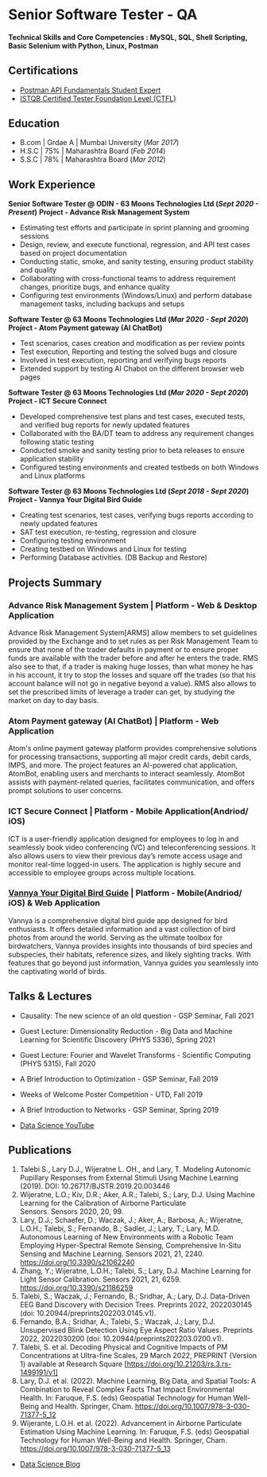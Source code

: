 # Senior Software Tester - QA

#### Technical Skills and Core Competencies : MySQL, SQL, Shell Scripting, Basic Selenium with Python, Linux, Postman

## Certifications
- [Postman API Fundamentals Student Expert](https://shorturl.at/s8UGF)
- [ISTQB Certified Tester Foundation Level (CTFL)](https://shorturl.at/leT5U)

## Education
- B.com | Grdae A | Mumbai University (_Mar 2017_)								       		
- H.S.C | 75%     | Maharashtra Board (_Feb 2014_)	 			        		
- S.S.C | 78%     | Maharashtra Board (_Mar 2012_)

## Work Experience
**Senior Software Tester @ ODIN - 63 Moons Technologies Ltd (_Sept 2020 - Present_)**
**Project - Advance Risk Management System**
- Estimating test efforts and participate in sprint planning and grooming sessions
- Design, review, and execute functional, regression, and API test cases based on project documentation
- Conducting static, smoke, and sanity testing, ensuring product stability and quality
- Collaborating with cross-functional teams to address requirement changes, prioritize bugs, and enhance quality
- Configuring test environments (Windows/Linux) and perform database management tasks, including backups and setups

**Software Tester @ 63 Moons Technologies Ltd (_Mar 2020 - Sept 2020_)**
**Project - Atom Payment gateway (AI ChatBot)**
- Test scenarios, cases creation and modification as per review points
- Test execution, Reporting and testing the solved bugs and closure
- Involved in test execution, reporting and verifying bugs reports
- Extended support by testing AI Chabot on the different browser web pages

**Software Tester @ 63 Moons Technologies Ltd (_Mar 2020 - Sept 2020_)**
**Project - ICT Secure Connect**
- Developed comprehensive test plans and test cases, executed tests, and verified bug reports for
newly updated features
- Collaborated with the BA/DT team to address any requirement changes following static testing
- Conducted smoke and sanity testing prior to beta releases to ensure application stability
- Configured testing environments and created testbeds on both Windows and Linux platforms

**Software Tester @ 63 Moons Technologies Ltd (_Sept 2018 - Sept 2020_)**
**Project - Vannya Your Digital Bird Guide**
- Creating test scenarios, test cases, verifying bugs reports according to newly updated features
- SAT test execution, re-testing, regression and closure
- Configuring testing environment
- Creating testbed on Windows and Linux for testing
- Performing Database activities. (DB Backup and Restore)

## Projects Summary
### Advance Risk Management System | Platform - Web & Desktop Application
Advance Risk Management System[ARMS] allow members to set guidelines provided by the Exchange and to set rules as per Risk Management Team to ensure that none of the trader defaults in payment or to ensure proper funds are available with the trader before and after he enters the trade. RMS also see to that, if a trader is making huge losses, than what money he has in his account, it try to stop the losses and square off the trades (so that his account balance will not go in negative beyond a value). RMS also allows to set the prescribed limits of leverage a trader can get, by studying the market on day to day basis.

### Atom Payment gateway (AI ChatBot) | Platform - Web Application
Atom's online payment gateway platform provides comprehensive solutions for processing transactions, supporting all major credit cards, debit cards, IMPS, and more. The project features an AI-powered chat application, AtomBot, enabling users and merchants to interact seamlessly. AtomBot assists with payment-related queries, facilitates communication, and offers prompt solutions to user concerns.

### ICT Secure Connect | Platform - Mobile Application(Andriod/ iOS)
ICT is a user-friendly application designed for employees to log in and seamlessly book video conferencing (VC) and teleconferencing sessions. It also allows users to view their previous day’s remote access usage and monitor real-time logged-in users. The application is highly secure and accessible to employee groups across multiple locations.

### [Vannya Your Digital Bird Guide](https://shorturl.at/pRMZh) | Platform - Mobile(Andriod/ iOS) & Web Application
Vannya is a comprehensive digital bird guide app designed for bird enthusiasts. It offers detailed information and a vast collection of bird photos from around the world. Serving as the ultimate toolbox for birdwatchers, Vannya provides insights into thousands of bird species and subspecies, their habitats, reference sizes, and likely sighting tracks. With features that go beyond just information, Vannya guides you seamlessly into the captivating world of birds.

## Talks & Lectures
- Causality: The new science of an old question - GSP Seminar, Fall 2021
- Guest Lecture: Dimensionality Reduction - Big Data and Machine Learning for Scientific Discovery (PHYS 5336), Spring 2021
- Guest Lecture: Fourier and Wavelet Transforms - Scientific Computing (PHYS 5315), Fall 2020
- A Brief Introduction to Optimization - GSP Seminar, Fall 2019
- Weeks of Welcome Poster Competition - UTD, Fall 2019
- A Brief Introduction to Networks - GSP Seminar, Spring 2019

- [Data Science YouTube](https://www.youtube.com/channel/UCa9gErQ9AE5jT2DZLjXBIdA)

## Publications
1. Talebi S., Lary D.J., Wijeratne L. OH., and Lary, T. Modeling Autonomic Pupillary Responses from External Stimuli Using Machine Learning (2019). DOI: 10.26717/BJSTR.2019.20.003446
2. Wijeratne, L.O.; Kiv, D.R.; Aker, A.R.; Talebi, S.; Lary, D.J. Using Machine Learning for the Calibration of Airborne Particulate Sensors. Sensors 2020, 20, 99.
3. Lary, D.J.; Schaefer, D.; Waczak, J.; Aker, A.; Barbosa, A.; Wijeratne, L.O.H.; Talebi, S.; Fernando, B.; Sadler, J.; Lary, T.; Lary, M.D. Autonomous Learning of New Environments with a Robotic Team Employing Hyper-Spectral Remote Sensing, Comprehensive In-Situ Sensing and Machine Learning. Sensors 2021, 21, 2240. https://doi.org/10.3390/s21062240
4. Zhang, Y.; Wijeratne, L.O.H.; Talebi, S.; Lary, D.J. Machine Learning for Light Sensor Calibration. Sensors 2021, 21, 6259. https://doi.org/10.3390/s21186259
5. Talebi, S.; Waczak, J.; Fernando, B.; Sridhar, A.; Lary, D.J. Data-Driven EEG Band Discovery with Decision Trees. Preprints 2022, 2022030145 (doi: 10.20944/preprints202203.0145.v1).
6. Fernando, B.A.; Sridhar, A.; Talebi, S.; Waczak, J.; Lary, D.J. Unsupervised Blink Detection Using Eye Aspect Ratio Values. Preprints 2022, 2022030200 (doi: 10.20944/preprints202203.0200.v1).
7. Talebi, S. et al. Decoding Physical and Cognitive Impacts of PM Concentrations at Ultra-fine Scales, 29 March 2022, PREPRINT (Version 1) available at Research Square [https://doi.org/10.21203/rs.3.rs-1499191/v1]
8. Lary, D.J. et al. (2022). Machine Learning, Big Data, and Spatial Tools: A Combination to Reveal Complex Facts That Impact Environmental Health. In: Faruque, F.S. (eds) Geospatial Technology for Human Well-Being and Health. Springer, Cham. https://doi.org/10.1007/978-3-030-71377-5_12
9. Wijerante, L.O.H. et al. (2022). Advancement in Airborne Particulate Estimation Using Machine Learning. In: Faruque, F.S. (eds) Geospatial Technology for Human Well-Being and Health. Springer, Cham. https://doi.org/10.1007/978-3-030-71377-5_13

- [Data Science Blog](https://medium.com/@shawhin)
